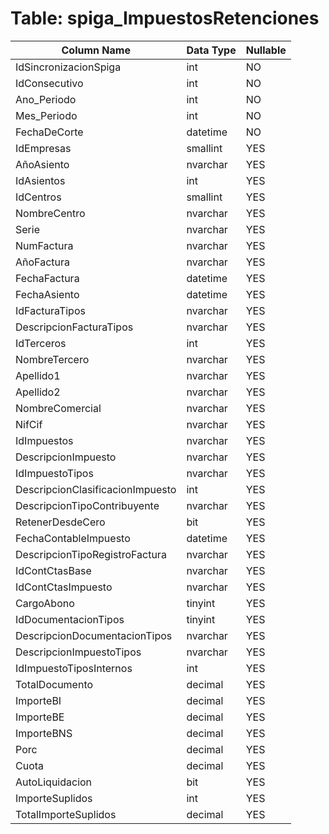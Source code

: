 # Table: spiga_ImpuestosRetenciones

| Column Name | Data Type | Nullable |
|-------------|-----------|----------|
| IdSincronizacionSpiga | int | NO |
| IdConsecutivo | int | NO |
| Ano_Periodo | int | NO |
| Mes_Periodo | int | NO |
| FechaDeCorte | datetime | NO |
| IdEmpresas | smallint | YES |
| AñoAsiento | nvarchar | YES |
| IdAsientos | int | YES |
| IdCentros | smallint | YES |
| NombreCentro | nvarchar | YES |
| Serie | nvarchar | YES |
| NumFactura | nvarchar | YES |
| AñoFactura | nvarchar | YES |
| FechaFactura | datetime | YES |
| FechaAsiento | datetime | YES |
| IdFacturaTipos | nvarchar | YES |
| DescripcionFacturaTipos | nvarchar | YES |
| IdTerceros | int | YES |
| NombreTercero | nvarchar | YES |
| Apellido1 | nvarchar | YES |
| Apellido2 | nvarchar | YES |
| NombreComercial | nvarchar | YES |
| NifCif | nvarchar | YES |
| IdImpuestos | nvarchar | YES |
| DescripcionImpuesto | nvarchar | YES |
| IdImpuestoTipos | nvarchar | YES |
| DescripcionClasificacionImpuesto | int | YES |
| DescripcionTipoContribuyente | nvarchar | YES |
| RetenerDesdeCero | bit | YES |
| FechaContableImpuesto | datetime | YES |
| DescripcionTipoRegistroFactura | nvarchar | YES |
| IdContCtasBase | nvarchar | YES |
| IdContCtasImpuesto | nvarchar | YES |
| CargoAbono | tinyint | YES |
| IdDocumentacionTipos | tinyint | YES |
| DescripcionDocumentacionTipos | nvarchar | YES |
| DescripcionImpuestoTipos | nvarchar | YES |
| IdImpuestoTiposInternos | int | YES |
| TotalDocumento | decimal | YES |
| ImporteBI | decimal | YES |
| ImporteBE | decimal | YES |
| ImporteBNS | decimal | YES |
| Porc | decimal | YES |
| Cuota | decimal | YES |
| AutoLiquidacion | bit | YES |
| ImporteSuplidos | int | YES |
| TotalImporteSuplidos | decimal | YES |
